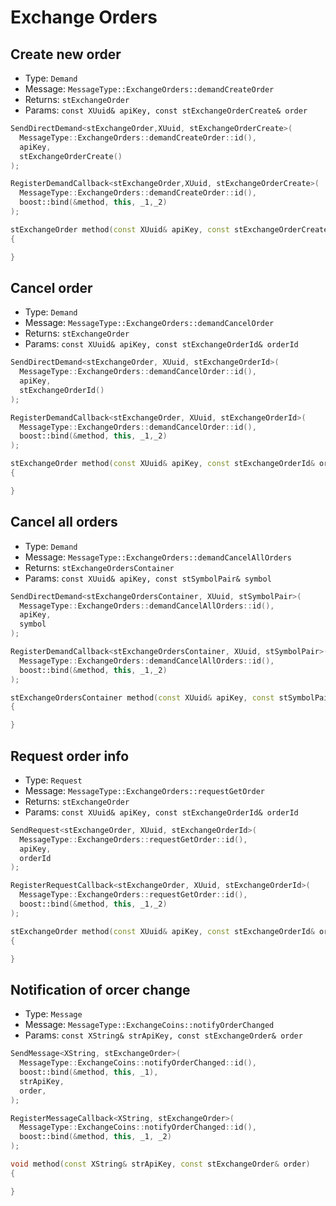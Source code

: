 # Exchange Orders

## Create new order

- Type: `Demand`
- Message: `MessageType::ExchangeOrders::demandCreateOrder`
- Returns: `stExchangeOrder`
- Params: `const XUuid& apiKey, const stExchangeOrderCreate& order`

``` cpp tab="Send"
SendDirectDemand<stExchangeOrder,XUuid, stExchangeOrderCreate>(
  MessageType::ExchangeOrders::demandCreateOrder::id(),
  apiKey,
  stExchangeOrderCreate()
);
```

``` cpp tab="Register"
RegisterDemandCallback<stExchangeOrder,XUuid, stExchangeOrderCreate>(
  MessageType::ExchangeOrders::demandCreateOrder::id(),
  boost::bind(&method, this, _1,_2)
);
```

``` cpp tab="Handler"
stExchangeOrder method(const XUuid& apiKey, const stExchangeOrderCreate& order)
{

}
```

## Cancel order

- Type: `Demand`
- Message: `MessageType::ExchangeOrders::demandCancelOrder`
- Returns: `stExchangeOrder`
- Params: `const XUuid& apiKey, const stExchangeOrderId& orderId`

``` cpp tab="Send"
SendDirectDemand<stExchangeOrder, XUuid, stExchangeOrderId>(
  MessageType::ExchangeOrders::demandCancelOrder::id(),
  apiKey,
  stExchangeOrderId()
);
```

``` cpp tab="Register"
RegisterDemandCallback<stExchangeOrder, XUuid, stExchangeOrderId>(
  MessageType::ExchangeOrders::demandCancelOrder::id(),
  boost::bind(&method, this, _1,_2)
);
```

``` cpp tab="Handler"
stExchangeOrder method(const XUuid& apiKey, const stExchangeOrderId& orderId)
{

}
```

## Cancel all orders

- Type: `Demand`
- Message: `MessageType::ExchangeOrders::demandCancelAllOrders`
- Returns: `stExchangeOrdersContainer`
- Params: `const XUuid& apiKey, const stSymbolPair& symbol`

``` cpp tab="Send"
SendDirectDemand<stExchangeOrdersContainer, XUuid, stSymbolPair>(
  MessageType::ExchangeOrders::demandCancelAllOrders::id(),
  apiKey,
  symbol
);
```

``` cpp tab="Register"
RegisterDemandCallback<stExchangeOrdersContainer, XUuid, stSymbolPair>(
  MessageType::ExchangeOrders::demandCancelAllOrders::id(),
  boost::bind(&method, this, _1,_2)
);
```

``` cpp tab="Handler"
stExchangeOrdersContainer method(const XUuid& apiKey, const stSymbolPair& symbol)
{

}
```

## Request order info

- Type: `Request`
- Message: `MessageType::ExchangeOrders::requestGetOrder`
- Returns: `stExchangeOrder`
- Params: `const XUuid& apiKey, const stExchangeOrderId& orderId`

``` cpp tab="Send"
SendRequest<stExchangeOrder, XUuid, stExchangeOrderId>(
  MessageType::ExchangeOrders::requestGetOrder::id(),
  apiKey,
  orderId
);
```

``` cpp tab="Register"
RegisterRequestCallback<stExchangeOrder, XUuid, stExchangeOrderId>(
  MessageType::ExchangeOrders::requestGetOrder::id(),
  boost::bind(&method, this, _1,_2)
);
```

``` cpp tab="Handler"
stExchangeOrder method(const XUuid& apiKey, const stExchangeOrderId& orderId)
{

}
```


## Notification of orcer change

- Type: `Message`
- Message: `MessageType::ExchangeCoins::notifyOrderChanged`
- Params: `const XString& strApiKey, const stExchangeOrder& order`

``` cpp tab="Send"
SendMessage<XString, stExchangeOrder>(
  MessageType::ExchangeCoins::notifyOrderChanged::id(),
  boost::bind(&method, this, _1),
  strApiKey,
  order,
);
```

``` cpp tab="Register"
RegisterMessageCallback<XString, stExchangeOrder>(
  MessageType::ExchangeCoins::notifyOrderChanged::id(),
  boost::bind(&method, this, _1, _2)
);
```

``` cpp tab="Handler"
void method(const XString& strApiKey, const stExchangeOrder& order)
{

}
```

